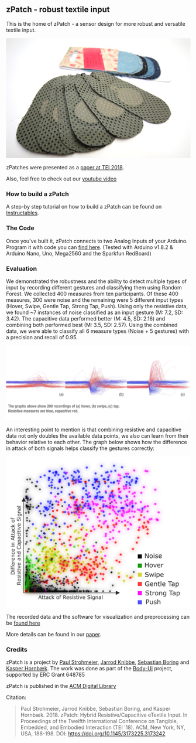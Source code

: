 ## zPatch - robust textile input

This is the home of zPatch - a sensor design for more robust and versatile textile input.

![](zPatchImage_lessSaturation.jpg)

zPatches were presented as a [paper at TEI 2018](zPatch.github.io/TEI2018_zPatch.pdf).

Also, feel free to check out our [youtube video](https://www.youtube.com/my_videos?o=U)

### How to build a zPatch

A step-by step tutorial on how to build a zPatch can be found on [Instructables](https://www.instructables.com/id/ZPatch-Hybrid-ResistiveCapacitive-ETextile-Input).

### The Code

Once you've built it, zPatch connects to two Analog Inputs of your Arduino. Program it with code you can [find here](https://github.com/zPatch/zPatch.github.io/tree/master/ArduinoCode). (Tested with Arduino v1.8.2 & Arduino Nano, Uno, Mega2560 and the Sparkfun RedBoard)


### Evaluation

We demonstrated the robustness and the ability to detect multiple types of input by recording different gestures and classifying them using Random Forest. We collected 400 measures from ten participants. Of these 400 measures, 300 were noise and the remaining were 5 different input types (Hover, Swipe, Gentle Tap, Strong Tap, Push). Using only the resistive data, we found ~7 instances of noise classified as an input gesture (M: 7.2, SD: 3.42). The capacitive data performed better (M: 4.5, SD: 2.16) and combining both performed  best (M: 3.5, SD: 2.57). Using the combined data, we were able to classify all 6 measure types (Noise + 5 gestures) with a precision and recall of 0.95. 

![](dataComparison.jpg)

An interesting point to mention is that combining resistive and capacitive data not only doubles the available data points, we also can learn from their behavior relative to each other. The graph below shows how the difference in attack of both signals helps classify the gestures correctly:

![](morethansumofparts.jpg)

The recorded data and the software for visualization and preprocessing can be [found here](https://github.com/fkeel/zPatch)

More details can be found in our [paper](zPatch.github.io/TEI2018_zPatch.pdf).



### Credits
zPatch is a project by [Paul Strohmeier](http://www.paulstrohmeier.info), [Jarrod Knibbe](http://www.jarrodknibbe.com), [Sebastian Boring](http://www.sebastianboring.com/) and [Kasper Hornbæk](http://www.kasperhornbaek.dk). The work was done as part of the [Body-UI](http://www.body-ui.eu/) project, supported by ERC Grant 648785

zPatch is published in the [ACM Digital Library](https://dl.acm.org/citation.cfm?id=3173242)

Citation:
> Paul Strohmeier, Jarrod Knibbe, Sebastian Boring, and Kasper Hornbæk. 2018. zPatch: Hybrid Resistive/Capacitive eTextile Input. In Proceedings of the Twelfth International Conference on Tangible, Embedded, and Embodied Interaction (TEI '18). ACM, New York, NY, USA, 188-198. DOI: https://doi.org/10.1145/3173225.3173242
